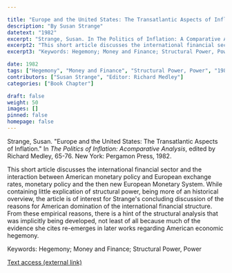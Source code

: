 ```yaml
---

title: "Europe and the United States: The Transatlantic Aspects of Inflation"
description: "By Susan Strange"
datetext: "1982"
excerpt: "Strange, Susan. In The Politics of Inflation: A Comparative Analysis, edited by Richard Medley, 65-76. New York: Pergamon Press, 1982."
excerpt2: "This short article discusses the international financial sector and the interaction between American monetary policy and European exchange rates, monetary policy and the then new European Monetary System. While containing little explication of structural power, being more of an historical overview, the article is of interest for Strange's concluding discussion of the reasons for American domination of the international financial structure. From these empirical reasons, there is a hint of the structural analysis that was implicitly being developed, not least of all because much of the evidence she cites re-emerges in later works regarding American economic hegemony."
excerpt3: "Keywords: Hegemony; Money and Finance; Structural Power, Power"

date: 1982
tags: ["Hegemony", "Money and Finance", "Structural Power, Power", "1980's"]
contributors: ["Susan Strange", "Editor: Richard Medley"]
categories: ["Book Chapter"]

draft: false
weight: 50
images: []
pinned: false
homepage: false
---
```


Strange, Susan. "Europe and the United States: The Transatlantic Aspects of Inflation." In *The Politics of Inflation: Acomparative Analysis*, edited by Richard Medley, 65-76. New York: Pergamon Press, 1982.

This short article discusses the international financial sector and the interaction between American monetary policy and European exchange rates, monetary policy and the then new European Monetary System. While containing little explication of structural power, being more of an historical overview, the article is of interest for Strange's concluding discussion of the reasons for American domination of the international financial structure. From these empirical reasons, there is a hint of the structural analysis that was implicitly being developed, not least of all because much of the evidence she cites re-emerges in later works regarding American economic hegemony.

Keywords: Hegemony; Money and Finance; Structural Power, Power

[Text access (external link)](https://www.worldcat.org/title/7573775)
